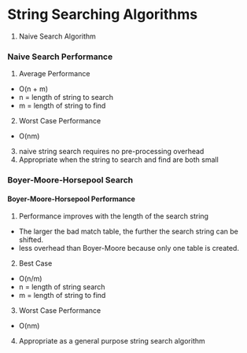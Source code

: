 # String Searching Algorithms
1. Naive Search Algorithm

### Naive Search Performance
1. Average Performance
* O(n + m)
* n = length of string to search
* m = length of string to find

2. Worst Case Performance
* O(nm)

3. naive string search requires no pre-processing overhead
4. Appropriate when the string to search and find are both small


### Boyer-Moore-Horsepool Search
#### Boyer-Moore-Horsepool Performance
1. Performance improves with the length of the search string
* The larger the bad match table, the further the search string can be shifted.
* less overhead than Boyer-Moore because only one table is created.

2. Best Case
* O(n/m)
* n = length of string search
* m = length of string to find

3. Worst Case Performance
* O(nm)

4. Appropriate as a general purpose string search algorithm